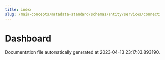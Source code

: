 ```yaml
---
title: index
slug: /main-concepts/metadata-standard/schemas/entity/services/connections/dashboard
---
```


# Dashboard

Documentation file automatically generated at 2023-04-13 23:17:03.893190.
